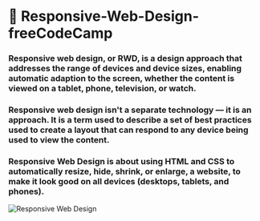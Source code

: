 # 📖 Responsive-Web-Design-freeCodeCamp

### Responsive web design, or RWD, is a design approach that addresses the range of devices and device sizes, enabling automatic adaption to the screen, whether the content is viewed on a tablet, phone, television, or watch.
### Responsive web design isn't a separate technology — it is an approach. It is a term used to describe a set of best practices used to create a layout that can respond to any device being used to view the content.
### Responsive Web Design is about using HTML and CSS to automatically resize, hide, shrink, or enlarge, a website, to make it look good on all devices (desktops, tablets, and phones).

![Responsive  Web Design](https://github.com/IC-XC/Responsive-Web-Design-freeCodeCamp/assets/86513555/73181fa7-a8b4-420e-be56-23f08d11ef57)
